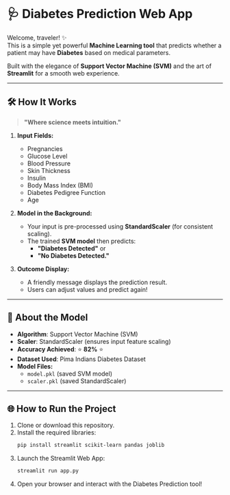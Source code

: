 # 🩺 Diabetes Prediction Web App

Welcome, traveler! ✨  
This is a simple yet powerful **Machine Learning tool** that predicts whether a patient may have **Diabetes** based on medical parameters.

Built with the elegance of **Support Vector Machine (SVM)** and the art of **Streamlit** for a smooth web experience.

---

## 🛠️ How It Works

> **"Where science meets intuition."**

1. **Input Fields:**
   - Pregnancies
   - Glucose Level
   - Blood Pressure
   - Skin Thickness
   - Insulin
   - Body Mass Index (BMI)
   - Diabetes Pedigree Function
   - Age

2. **Model in the Background:**
   - Your input is pre-processed using **StandardScaler** (for consistent scaling).
   - The trained **SVM model** then predicts:
     - **"Diabetes Detected"** or
     - **"No Diabetes Detected."**

3. **Outcome Display:**
   - A friendly message displays the prediction result.
   - Users can adjust values and predict again!

---

## 🎯 About the Model

- **Algorithm**: Support Vector Machine (SVM)
- **Scaler**: StandardScaler (ensures input feature scaling)
- **Accuracy Achieved**: ⭐ **82%** ⭐
- **Dataset Used**: Pima Indians Diabetes Dataset
- **Model Files:**
  - `model.pkl` (saved SVM model)
  - `scaler.pkl` (saved StandardScaler)

---

## 🌐 How to Run the Project

1. Clone or download this repository.
2. Install the required libraries:
   ```bash
   pip install streamlit scikit-learn pandas joblib
3. Launch the Streamlit  Web App:
   ```bash
   streamlit run app.py
4. Open your browser and interact with the Diabetes Prediction tool!
